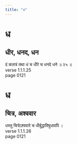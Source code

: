 ```yaml
---
title: "ध"
---
```


# ध
## धीर, धनद, धन
दं कलत्रं तथा धं च धीरे च धनदे धने ॥ २५ ॥<BR>verse 1.1.1.25<BR>page 0121

# ध
## चित्र, अश्ववार
धस्तु चित्रेऽश्ववारे च धीर्बुद्धाविषुधावपि ।<BR>verse 1.1.1.26<BR>page 0121

